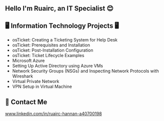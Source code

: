 ## Hello I'm Ruairc, an IT Specialist 😊

## 🖥️ Information Technology Projects 🖥️
* osTicket: Creating a Ticketing System for Help Desk
*    osTicket: Prerequisites and Installation
*    osTicket: Post-Installation Configuration
*    osTicket: Ticket Lifecycle Examples
* Microsoft Azure
*    Setting Up Active Directory using Azure VMs
*    Network Security Groups (NSGs) and Inspecting Network Protocols with Wireshark
* Virtual Private Network
*    VPN Setup in Virtual Machine

## 📩 Contact Me
www.linkedin.com/in/ruairc-hannan-a40700198

<!--
**CodeMonkey123456/CodeMonkey123456** is a ✨ _special_ ✨ repository because its `README.md` (this file) appears on your GitHub profile.

Here are some ideas to get you started:

- 🔭 I’m currently working on ...
- 🌱 I’m currently learning ...
- 👯 I’m looking to collaborate on ...
- 🤔 I’m looking for help with ...
- 💬 Ask me about ...
- 📫 How to reach me: ...
- 😄 Pronouns: ...
- ⚡ Fun fact: ...
-->

